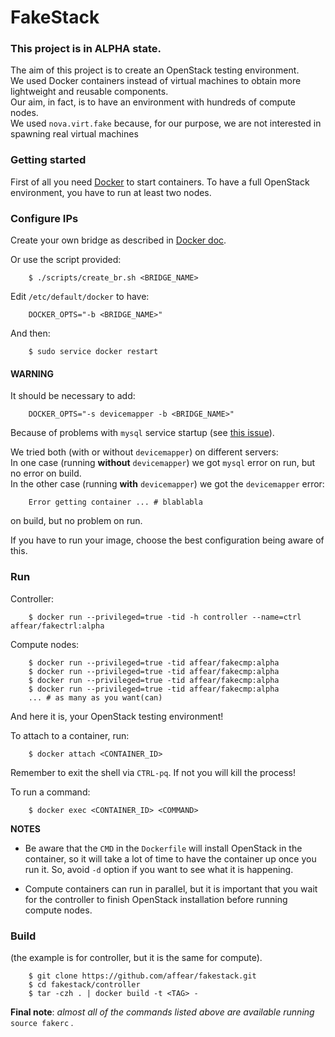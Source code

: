 # FakeStack
### This project is in __ALPHA__ state.

The aim of this project is to create an OpenStack testing environment.  
We used Docker containers instead of virtual machines to obtain more lightweight and reusable components.  
Our aim, in fact, is to have an environment with hundreds of compute nodes.  
We used `nova.virt.fake` because, for our purpose, we are not interested in spawning real virtual machines

### Getting started
First of all you need [Docker](https://www.docker.com/) to start containers. 
To have a full OpenStack environment, you have to run at least two nodes.  

### Configure IPs
Create your own bridge as described in [Docker doc](https://docs.docker.com/articles/networking/#building-your-own-bridge).

Or use the script provided:

```
	$ ./scripts/create_br.sh <BRIDGE_NAME>
```

Edit `/etc/default/docker` to have:

```
	DOCKER_OPTS="-b <BRIDGE_NAME>"
```

And then:

```
	$ sudo service docker restart
```

#### WARNING
It should be necessary to add:

```
	DOCKER_OPTS="-s devicemapper -b <BRIDGE_NAME>"
```

Because of problems with `mysql` service startup (see [this issue](https://github.com/docker/docker/issues/5430)).

We tried both (with or without `devicemapper`) on different servers:   
In one case (running __without__ `devicemapper`) we got `mysql` error on run, but no error on build.  
In the other case (running __with__ `devicemapper`) we got the `devicemapper` error:

```
	Error getting container ... # blablabla
```

on build, but no problem on run.

If you have to run your image, choose the best configuration being aware of this.

### Run
Controller:

```
	$ docker run --privileged=true -tid -h controller --name=ctrl affear/fakectrl:alpha
```

Compute nodes:

```
	$ docker run --privileged=true -tid affear/fakecmp:alpha
	$ docker run --privileged=true -tid affear/fakecmp:alpha
	$ docker run --privileged=true -tid affear/fakecmp:alpha
	$ docker run --privileged=true -tid affear/fakecmp:alpha
	... # as many as you want(can)
```

And here it is, your OpenStack testing environment!

To attach to a container, run:

```
	$ docker attach <CONTAINER_ID>
```

Remember to exit the shell via `CTRL-pq`. If not you will kill the process!

To run a command:

```
	$ docker exec <CONTAINER_ID> <COMMAND>
```

__NOTES__

* Be aware that the `CMD` in the `Dockerfile` will install OpenStack in the container, so it will take a lot of time to have the container up once you run it. So, avoid `-d` option if you want to see what it is happening.

* Compute containers can run in parallel, but it is important that you wait for the controller to finish OpenStack installation before running compute nodes.

### Build
(the example is for controller, but it is the same for compute).

```
	$ git clone https://github.com/affear/fakestack.git
	$ cd fakestack/controller
	$ tar -czh . | docker build -t <TAG> -
```

__Final note__: _almost all of the commands listed above are available running_ `source fakerc` _._
